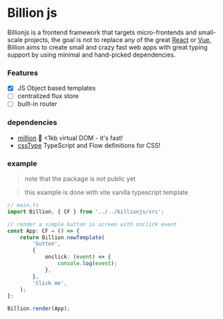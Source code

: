 # Billion js

Billionjs is a frontend framework that targets micro-frontends and small-scale projects, the goal is not to replace any of the great [React](https://github.com/facebook/react) or [Vue](https://github.com/vuejs/vue), Billion aims to create small and crazy fast web apps with great typing support by using minimal and hand-picked dependencies.

### Features

-   [x] JS Object based templates
-   [ ] centralized flux store
-   [ ] built-in router

### dependencies

-   [million](https://github.com/millionjs/million) 🌈 <1kb virtual DOM - it's fast!
-   [cssType](https://github.com/frenic/csstype) TypeScript and Flow definitions for CSS!

### example

> note that the package is not public yet

> this example is done with vite vanilla typescript template

```typescript
// main.ts
import Billion, { CF } from '../../billionjs/src';

// render a simple button in screen with onclick event
const App: CF = () => {
    return Billion.newTemplate(
        'button',
        {
            onclick: (event) => {
                console.log(event);
            },
        },
        'Click me',
    );
};

Billion.render(App);
```

